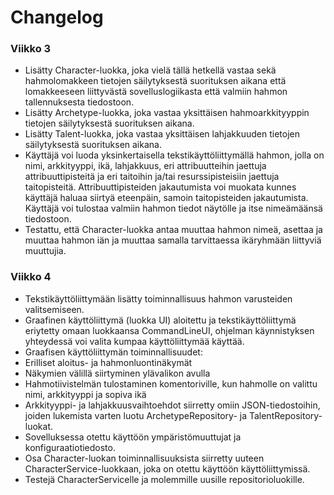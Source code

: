 # Changelog

### Viikko 3

- Lisätty Character-luokka, joka vielä tällä hetkellä vastaa sekä hahmolomakkeen tietojen säilytyksestä suorituksen aikana että lomakkeeseen liittyvästä sovelluslogiikasta että valmiin hahmon tallennuksesta tiedostoon.
- Lisätty Archetype-luokka, joka vastaa yksittäisen hahmoarkkityyppin tietojen säilytyksestä suorituksen aikana.
- Lisätty Talent-luokka, joka vastaa yksittäisen lahjakkuuden tietojen säilytyksestä suorituksen aikana.
- Käyttäjä voi luoda yksinkertaisella tekstikäyttöliittymällä hahmon, jolla on nimi, arkkityyppi, ikä, lahjakkuus, eri attribuutteihin jaettuja attribuuttipisteitä ja eri taitoihin ja/tai resurssipisteisiin jaettuja taitopisteitä. Attribuuttipisteiden jakautumista voi muokata kunnes käyttäjä haluaa siirtyä eteenpäin, samoin taitopisteiden jakautumista. Käyttäjä voi tulostaa valmiin hahmon tiedot näytölle ja itse nimeämäänsä tiedostoon.
- Testattu, että Character-luokka antaa muuttaa hahmon nimeä, asettaa ja muuttaa hahmon iän ja muuttaa samalla tarvittaessa ikäryhmään liittyviä muuttujia.

### Viikko 4

- Tekstikäyttöliittymään lisätty toiminnallisuus hahmon varusteiden valitsemiseen.
- Graafinen käyttöliittymä (luokka UI) aloitettu ja tekstikäyttöliittymä eriytetty omaan luokkaansa CommandLineUI, ohjelman käynnistyksen yhteydessä voi valita kumpaa käyttöliittymää käyttää.
- Graafisen käyttöliittymän toiminnallisuudet:
 - Erilliset aloitus- ja hahmonluontinäkymät
 - Näkymien välillä siirtyminen ylävalikon avulla
 - Hahmotiivistelmän tulostaminen komentoriville, kun hahmolle on valittu nimi, arkkityyppi ja sopiva ikä
- Arkkityyppi- ja lahjakkuusvaihtoehdot siirretty omiin JSON-tiedostoihin, joiden lukemista varten luotu ArchetypeRepository- ja TalentRepository-luokat.
- Sovelluksessa otettu käyttöön ympäristömuuttujat ja konfiguraatiotiedosto.
- Osa Character-luokan toiminnallisuuksista siirretty uuteen CharacterService-luokkaan, joka on otettu käyttöön käyttöliittymissä.
- Testejä CharacterServicelle ja molemmille uusille repositorioluokille.